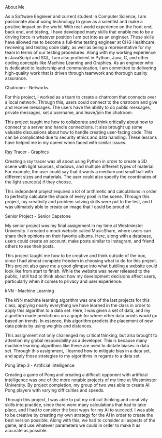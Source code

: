 About Me

As a Software Engineer and current student in Computer Science, I am passionate about using technology to grow as a scientist and make a positive impact on the world. With real-world experience on the front end, back end, and testing, I have developed many skills that enable me to be a driving force in whatever position I am put into as an engineer. These skills have allowed me to become a full-time testing engineer at CHG Healthcare, reviewing and testing code daily, as well as being a representative for my team in terms of our testing procedures. Along with my working experience in JavaScript and SQL, I am also proficient in Python, Java, C, and other coding concepts like Machine Learning and Graphics. As an engineer who is dedicated to leadership and communication, I am committed to delivering high-quality work that is driven through teamwork and thorough quality assurance.

Chatroom - Networks

For this project, I worked as a team to create a chatroom that connects over a local network. 
Through this, users could connect to the chatroom and give and receive messages. 
The users have the ability to do public messages, private messages, set a username, and leave/join the chatroom.

This project taught me how to collaborate and think critically about how to connect to a server and handle connections. 
It also brought up some valuable discussions about how to handle creating user-facing code.
This can be complicated due to security ethics and data handling. These lessons have helped me in my career when faced with similar issues.

Ray Tracer - Graphics

Creating a ray tracer was all about using Python in order to create a 3D scene with light sources, shadows, and multiple different types of material.
For example, the user could say that it wants a medium and small ball with different sizes and materials. 
The user could also specify the coordinates of the light source(s) if they choose.

This indepndent project required a lot of arithmetic and calculations in order to perfectly calculate the shade of every pixel in the scene. 
Through this project, my creativity and problem solving skills were put to the test, and I was ultimately able to create an image that I could be proud of.

Senior Project - Senior Capstone

My senior project was my final assignment in my time at Westminster University. I created a mock website called MusicShare, where users can share their opinions on their favorite albums. Here, along with a database, users could create an account, make posts similar to Instagram, and friend others to see their posts.

This project taught me how to be creative and think outside of the box, since I had almost complete freedom in choosing what to do for this project. This project also gave me a good glimpse into what buidling a website could look like from start to finish.
While the website was never released to the public, I still had to think about how my development decisions affect users, particularly when it comes to privacy and user experience. 

kNN - Machine Learning
	
The kNN machine learning algorithm was one of the last projects for this class, applying nearly everything we have learned 
in the class in order to apply this algorithm to a data set.
Here, I was given a set of data, and my algorithm made predictions on a graph for where other data points would go based on trends. 
In essence, this algorithm predicts the placement of new data points by using weights and distances.

This assignment not only challenged my critical thinking, but also brought to attention my global responsibility as a developer.
This is because many machine learning algorithms like these are used to dictate biases in data set.
Through this assignment, I learned how to mitigate bias in a data set, and apply those strategies to my algorithms in regards to a data set.

Pong Step 3 - Artificial Intelligence
	
Creating a game of Pong and creating a difficult opponent with artificial intelligence was one of the more notable projects of my time at Westminster University. 
By project completion, my group of two was able to create AI Pong players with varying difficulties and speeds. 

Through this project, I was able to put my critical thinking and creativity skills into practice,
since there were many calculations that had to take place, and I had to consider the best ways for my AI to succeed.
I was able to be creative by creating my own strategy for the AI in order to create the best version possible.
Along with this, we had to consider all aspects of the game, and use whatever parameters we could in order to make it as accurate as possible. 
